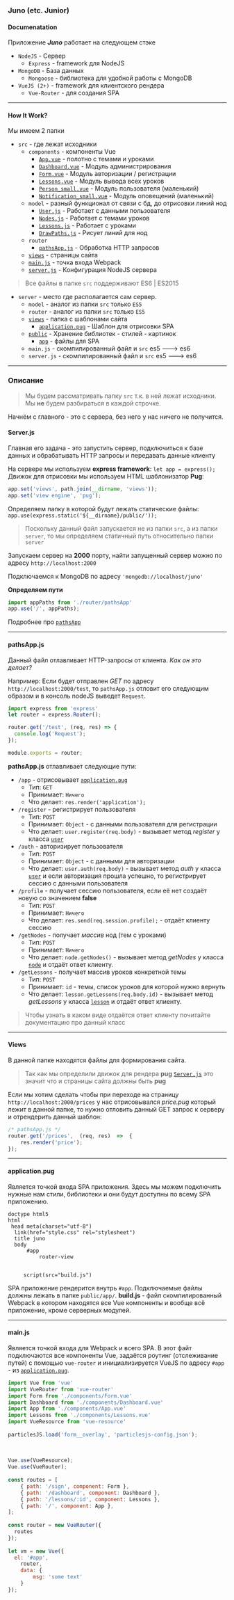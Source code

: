 ### Juno (etc. Junior) 
#### Documenatation
Приложение ***Juno*** работает на следующем стэке
+ `NodeJS` - Сервер
	+ `Express` - framework для NodeJS
+ `MongoDB` - База данных
	+ `Mongoose` - библиотека для удобной работы с MongoDB
+ `VueJS (2+)` - framework для клиентского рендера
	+ `Vue-Router` - для создания SPA

---
#### How It Work?
Мы имеем 2 папки 
+ `src` - где лежат исходники
	+ `components` - компоненты Vue
		+ [`App.vue`](#abcd) - полотно с темами и уроками
		+  [`Dashboard.vue`](#abcd) - Модуль администрирования 
		+  [`Form.vue`](#abcd) - Модуль авторизации / регистрации
		+  [`Lessons.vue`](#abcd) - Модуль вывода всех уроков
		+  [`Person_small.vue`](#abcd) - Модуль пользователя (маленький)
		+  [`Notification_small.vue`](#abcd) - Модуль оповещений (маленький)
	+ `model` - разный функционал от связи с бд, до отрисовки линий нод
		+ [`User.js`](#abcd) - Работает с данными пользователя
		+ [`Nodes.js`](#abcd) - Работает с темами уроков
		+ [`Lessons.js`](#abcd) - Работает с уроками
		+ [`DrawPaths.js`](#abcd) - Рисует линий для нод
	+ `router`
		+  [`pathsApp.js`](#pathsapp.js) - Обработка HTTP запросов
	+ [`views`](#views) - страницы сайта
	+ [`main.js`](#main.js) - точка входа Webpack
	+ [`server.js`](#server.js) - Конфигурация NodeJS сервера
> Все файлы в папке `src` поддерживают ES6 | ES2015
 + `server` - место где располагается сам сервер.
	 + `model` - аналог из папки `src` только `ES5`
	 + `router` - аналог из папки `src` только `ES5`
	 + [`views`](#views) - папка с шаблонами сайта
		  + [`application.pug`](#application.pug) - Шаблон для отрисовки SPA
	 +  [`public`](#abcd) - Хранение библиотек - стилей - картинок
		 + [`app`](#abcd) - файлы для SPA
	 + `main.js` - скомпилированный файл и `src` es5 ---> es6
	 + `server.js` - скомпилированный файл и `src` es5 ---> es6
---

### Описание 
> Мы будем рассматривать папку `src` т.к. в ней лежат исходники.
> Мы **не** будем разбираться в каждой строчке.

Начнём с главного - это с сервера, без него у нас ничего не получится.

#### Server.js
Главная его задача - это запустить сервер, подключиться к базе данных и обрабатывать HTTP запросы и передавать данные клиенту

На сервере мы используем **express framework**: `let app = express();`
Движок для отрисовки мы используем HTML шаблонизатор **Pug**: 
```js
app.set('views', path.join(__dirname, 'views'));  
app.set('view engine', 'pug');
```
Определяем папку в которой будут лежать статические файлы: `app.use(express.static('${__dirname}/public/'));`
> Поскольку данный файл запускается не из папки `src`, а из папки
> `server`, то мы определяем статичный путь относительно папки  `server`

Запускаем сервер на **2000** порту, найти запущенный сервер можно по адресу `http://localhost:2000`

Подключаемся к MongoDB по адресу `'mongodb://localhost/juno'`

**Определяем пути**
```js
import appPaths from './router/pathsApp'
app.use('/', appPaths);
```
Подробнее про [`pathsApp`](#pathsapp.js)

---

#### pathsApp.js

Данный файл отлавливает HTTP-запросы от клиента.
*Как он это делает?*

Например: Если будет отправлен *GET* по адресу `http://localhost:2000/test`, то `pathsApp.js` отловит его следующим образом и в консоль nodeJS выведет `Request`.
```js
import express from 'express'
let router = express.Router();

router.get('/test', (req, res) => {  
  console.log('Request');  
});

module.exports = router;
```
**pathsApp.js** отлавливает следующие пути:
+ `/app` - отрисовывает [`application.pug`](#application.pug)
	+ Тип: `GET`
	+ Принимает: `Ничего`
	+ Что делает: `res.render('application');`
+ `/register` - регистрирует пользователя
	+ Тип: `POST`
	+ Принимает: `Object` - с данными пользователя для регистрации
	+ Что делает: `user.register(req.body)` - вызывает метод *register* у класса [`user`](user.js)
+ `/auth` - авторизирует пользователя
	+ Тип: `POST`
	+ Принимает: `Object` - с данными для авторизации
	+ Что делает: `user.auth(req.body)` - вызывает метод *auth* у класса [`user`](user.js) и если авторизация прошла успешно, то регистрирует сессию с данными пользователя 
+ `/profile` - получает сессию пользователя, если её нет создаёт новую со значением **false**
	+ Тип: `POST`
	+ Принимает: `Ничего`
	+ Что делает: `res.send(req.session.profile);` - отдаёт клиенту сессию 
+ `/getNodes` - получает *массив* нод (тем с уроками)
	+ Тип: `POST`
	+ Принимает: `Ничего`
	+ Что делает: `node.getNodes()` - вызывает метод *getNodes* у класса [`node`](nodes.js) и отдаёт ответ клиенту. 
+ `/getLessons` - получает массив уроков конкретной темы
	+ Тип: `POST`
	+ Принимает:  `id` - темы, список уроков для которой нужно вернуть
	+ Что делает: `lesson.getLessons(req.body.id)` - вызывает метод *getLessons* у класса [`lesson`](lessons.js) и отдаёт ответ клиенту.
> Чтобы узнать в каком виде отдаётся ответ клиенту почитайте документацию про данный класс
---
#### Views
В данной папке находятся файлы для формирования сайта.
> Так как мы определили движок для рендера **pug** [`Server.js`](#server.js) это значит что и страницы сайта должны быть **pug**

Если мы хотим сделать чтобы при переходе на страницу `http://localhost:2000/prices` у нас отрисовывался *price.pug* который лежит в данной папке, то нужно отловить данный GET запрос к серверу и отрендерить данный шаблон: 
```js
/* pathsApp.js */
router.get('/prices',  (req, res)  =>  { 
	res.render('price'); 
});
```
---
#### application.pug
Является точкой входа SPA приложения. Здесь мы можем подключить нужные нам стили, библиотеки и они будут доступны по всему SPA приложению.
```pug
doctype html5  
html  
 head meta(charset="utf-8")  
  link(href="style.css" rel="stylesheet")
  title juno  
  body  
	  #app    
		  router-view  
  
 
	 script(src="build.js")
```
SPA приложение рендерится внутрь `#app`. Подключаемые файлы должны лежать в папке `public/app/`. 
**build.js** - файл скомпилированный Webpack в котором находятся все Vue компоненты и вообще всё приложение, кроме серверных модулей.

---
#### main.js
Является точкой входа для Webpack и всего SPA. 
В этот файт подключаются все компоненты Vue, задаётся роутинг (отслеживание путей) с помощью `vue-router` и инициализируется VueJS по адресу `#app` - из  [`application.pug`](#application.pug).
```js
import Vue from 'vue'  
import VueRouter from 'vue-router'  
import Form from './components/Form.vue'  
import Dashboard from './components/Dashboard.vue'  
import App from './components/App.vue'  
import Lessons from './components/Lessons.vue'  
import VueResource from 'vue-resource'  
  
particlesJS.load('form__overlay', 'particlesjs-config.json');  
  
  
  
Vue.use(VueResource);  
Vue.use(VueRouter);  
  
const routes = [  
	{ path: '/sign', component: Form },  
    { path: '/dashboard', component: Dashboard },  
    { path: '/lessons/:id', component: Lessons },  
    { path: '/', component: App },  
];  
  
const router = new VueRouter({  
  routes
});  
  
let vm = new Vue({  
  el: '#app',  
    router,  
    data: {
	    msg: 'some text'
	}
});
```
